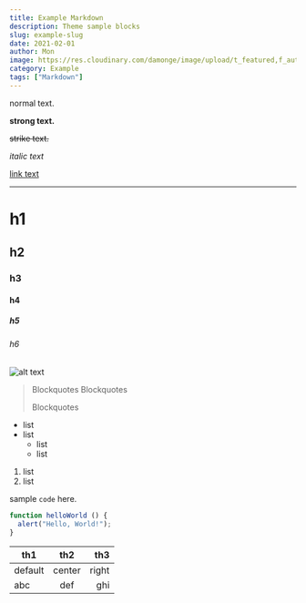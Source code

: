```yaml
---
title: Example Markdown
description: Theme sample blocks
slug: example-slug
date: 2021-02-01
author: Mon
image: https://res.cloudinary.com/damonge/image/upload/t_featured,f_auto/Hero/pexels-pixabay-34704_pg3ekk.jpg
category: Example
tags: ["Markdown"]
---
```


normal text.

**strong text.**

~~strike text.~~

_italic text_

[link text](/)

---

# h1

## h2

### h3

#### h4

##### h5

###### h6

![alt text](https://res.cloudinary.com/damonge/image/upload/t_postimage,f_auto/Hero/pexels-pixabay-34704_pg3ekk.jpg "caption text")

> Blockquotes
> Blockquotes
>
> Blockquotes

- list
- list
  - list
  - list

1. list
1. list

sample `code` here.

```js:test.js
function helloWorld () {
  alert("Hello, World!");
}
```

| th1     |  th2   |   th3 |
| ------- | :----: | ----: |
| default | center | right |
| abc     |  def   |   ghi |

